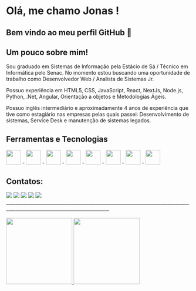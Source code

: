 # Olá, me chamo Jonas ! 
## Bem vindo ao meu perfil GitHub 👋

## Um pouco sobre mim!
Sou graduado em Sistemas de Informação pela Estácio de Sá / Técnico em Informática pelo Senac.
No momento estou buscando uma oportunidade de trabalho como Desenvolvedor Web / Analista de Sistemas Jr.

Possuo experiência em HTML5, CSS, JavaScript, React, NextJs, Node.js, Python, .Net, Angular, Orientação a objetos e Metodologias Ágeis.
 
Possuo inglês intermediário e aproximadamente 4 anos de experiência que tive como estagiário nas empresas pelas quais passei:
Desenvolvimento de sistemas, Service Desk e manutenção de sistemas legados.


## Ferramentas e Tecnologias

<img src="https://cdn.jsdelivr.net/gh/devicons/devicon/icons/git/git-original.svg" width="40" height="40"/> - <img src="https://upload.wikimedia.org/wikipedia/commons/thumb/c/c3/Python-logo-notext.svg/1200px-Python-logo-notext.svg.png" width="40" height="40"/> - <img src="https://www.verisign.com/en_US/resources/img/VRSN_SocialShare-net-Logo_201712.png" width="40" height="40"/> -  <img src="https://upload.wikimedia.org/wikipedia/commons/thumb/c/cf/Angular_full_color_logo.svg/250px-Angular_full_color_logo.svg.png" width="40" height="40"/> - <img src="https://upload.wikimedia.org/wikipedia/commons/thumb/a/a7/React-icon.svg/1200px-React-icon.svg.png" width="40" height="40"/> - <img src="https://cdn.pixabay.com/photo/2013/07/13/11/43/tux-158547__480.png" width="40" height="40"/> - <img src="https://www.primeirabusca.com/wp-content/uploads/2018/07/elephant.png" width="40" height="40"/> - <img src="https://upload.wikimedia.org/wikipedia/commons/thumb/c/c3/Python-logo-notext.svg/1200px-Python-logo-notext.svg.png" width="40" height="40"/>

## Contatos:

<div>
<a href="https://www.youtube.com/channel/UCJqkQX9dEl4Xu3mzttZxrbg/videos" target="_blank"><img src="https://img.shields.io/badge/YouTube-FF0000?style=for-the-badge&logo=youtube&logoColor=white" target="_blank"></a>
<a href="https://instagram.com/jonasjosino" target="_blank"><img src="https://img.shields.io/badge/-Instagram-%23E4405F?style=for-the-badge&logo=instagram&logoColor=white" target="_blank"></a>
<a href="https://www.twitch.tv/jonz220" target="_blank"><img src="https://img.shields.io/badge/Twitch-9146FF?style=for-the-badge&logo=twitch&logoColor=white" target="_blank"></a>
<a href = "mailto:jjosinoms@gmail.com"><img src="https://img.shields.io/badge/Gmail-D14836?style=for-the-badge&logo=gmail&logoColor=white" target="_blank"></a>
<a href="https://www.linkedin.com/in/jonas-josino-b5064257/" target="_blank"><img src="https://img.shields.io/badge/-LinkedIn-%230077B5?style=for-the-badge&logo=linkedin&logoColor=white" target="_blank"></a>   
</div>
__________________________________________________________________________________________________________________________ <br><br>
<div>
<a href="https://github.com/jjosinoms">
<img height="180em" src="https://github-readme-stats.vercel.app/api/top-langs/?username=jjosinoms&layout=compact&langs_count=7&theme=dracula"/>
<img height="180em" src="https://github-readme-stats.vercel.app/api?username=jjosinoms&show_icons=true&theme=dracula&include_all_commits=true&count_private=true"/>
</div>
